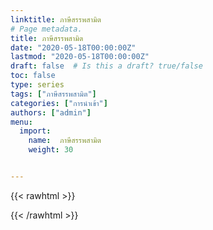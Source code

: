 ```yaml
---
linktitle: ภาษีสรรพสามิต
# Page metadata.
title: ภาษีสรรพสามิต
date: "2020-05-18T00:00:00Z"
lastmod: "2020-05-18T00:00:00Z"
draft: false  # Is this a draft? true/false
toc: false 
type: series  
tags: ["ภาษีสรรพสามิต"]
categories: ["การนำเข้า"]
authors: ["admin"]
menu:
  import:
    name:  ภาษีสรรพสามิต
    weight: 30


---
```

{{< rawhtml >}}
<script> 
  location.replace("/pages/import/excise/intro")  
</script>
{{< /rawhtml >}}



